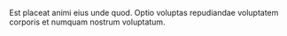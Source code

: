 Est placeat animi eius unde quod.
Optio voluptas repudiandae voluptatem corporis et numquam nostrum voluptatum.